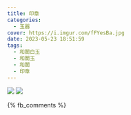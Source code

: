 ```yaml
---
title: 印章
categories:
  - 玉器
cover: https://i.imgur.com/fFYesBa.jpg
date: 2023-05-23 18:51:59
tags:
  - 和闐白玉
  - 和闐玉
  - 和闐
  - 印章
---
```


![](https://i.imgur.com/fFYesBa.jpg)
![](https://i.imgur.com/fzbCTas.jpg)

{% fb_comments %}
